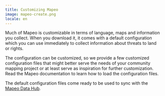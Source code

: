 ```yaml
---
title: Customizing Mapeo
image: mapeo-create.png
locale: en
---
```


Much of Mapeo is customizable in terms of language, maps and information you collect. When you download it, it comes with a default configuration which you can use immediately to collect information about threats to land or rights.

The configuration can be customized, so we provide a few customized configuration files that might better serve the needs of your community mapping project or at least serve as inspiration for further customization. Read the <app-button :inline="true" :color="true" localUrl=":8086/all/docs.mapeo.app">Mapeo documentation</app-button> to learn how to load the configuration files.

The default configuration files come ready to be used to sync with the [Mapeo Data Hub](/mapping-and-monitoring#mapeo-data-hub).

<app-button :color="true" localUrl=":8081/files/mapeo/" text="Download files  "></app-button>

<app-button localUrl=":8086/all/https://docs.mapeo.app/complete-reference-guide/mapeo-mobile-installation-setup/importing-configurations" text="Read documentation"></app-button>
